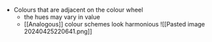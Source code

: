 - Colours that are adjacent on the colour wheel
	- the hues may vary in value
	- [[Analogous]] colour schemes look harmonious
![[Pasted image 20240425220641.png]]